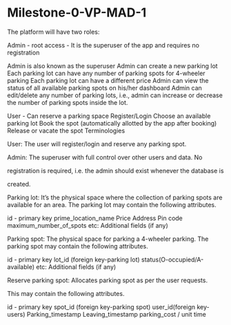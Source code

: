 # Milestone-0-VP-MAD-1

The platform will have two roles:


Admin - root access - It is the superuser of the app and requires no registration

Admin is also known as the superuser
Admin can create a new parking lot
Each parking lot can have any number of parking spots for 4-wheeler parking
Each parking lot can have a different price
Admin can view the status of all available parking spots on his/her dashboard
Admin can edit/delete any number of parking lots, i.e., admin can increase or decrease the number of parking spots inside the lot.

User - Can reserve a parking space
Register/Login
Choose an available parking lot
Book the spot (automatically allotted by the app after booking)
Release or vacate the spot
Terminologies

User: The user will register/login and reserve any parking spot.


Admin: The superuser with full control over other users and data. No

registration is required, i.e. the admin should exist whenever the database is

created.


Parking lot: It’s the physical space where the collection of parking spots are available for an area. The parking lot may contain the following attributes.


id - primary key
prime_location_name
Price
Address
Pin code
maximum_number_of_spots
etc: Additional fields (if any)

Parking spot: The physical space for parking a 4-wheeler parking. The parking spot may contain the following attributes.


id - primary key
lot_id (foreign key-parking lot)
status(O-occupied/A-available)
etc: Additional fields (if any)

Reserve parking spot: Allocates parking spot as per the user requests.

This may contain the following attributes.


id - primary key
spot_id (foreign key-parking spot)
user_id(foreign key-users)
Parking_timestamp
Leaving_timestamp
parking_cost / unit time